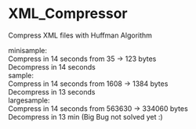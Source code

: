 # XML_Compressor
Compress XML files with Huffman Algorithm

minisample:\
  Compress in 14 seconds from 35 -> 123 bytes\
  Decompress in 14 seconds\
sample:\
  Compress in 14 seconds from 1608 -> 1384 bytes\
  Decompress in 13 seconds\
largesample:\
  Compress in 14 seconds from 563630 -> 334060 bytes\
  Decompress in 13 min (Big Bug not solved yet :)
